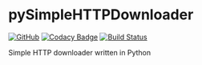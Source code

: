 # pySimpleHTTPDownloader

[![GitHub](https://img.shields.io/github/license/RDCH106/pySimpleHTTPDownloader.svg)](https://github.com/RDCH106/pySimpleHTTPDownloader/blob/master/LICENSE)
[![Codacy Badge](https://api.codacy.com/project/badge/Grade/0500238c437d413bb1d85acff33a43ff)](https://www.codacy.com/app/RDCH106/pySimpleHTTPDownloader?utm_source=github.com&amp;utm_medium=referral&amp;utm_content=RDCH106/pySimpleHTTPDownloader&amp;utm_campaign=Badge_Grade)
[![Build Status](https://travis-ci.org/RDCH106/pySimpleHTTPDownloader.svg?branch=master)](https://travis-ci.org/RDCH106/pySimpleHTTPDownloader)

Simple HTTP downloader written in Python
